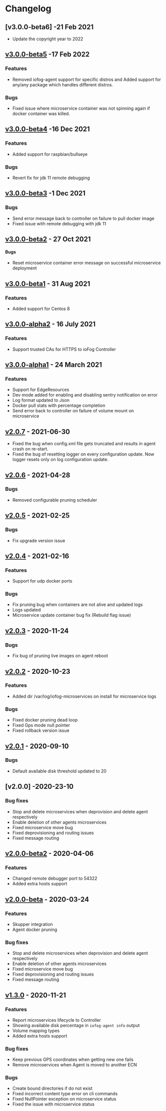 # Changelog

## [v3.0.0-beta6] -21 Feb 2021
* Update the copyright year to 2022

## [v3.0.0-beta5] -17 Feb 2022
### Features
* Removed iofog-agent support for specific distros and Added support for any/any package which handles different distros.
### Bugs
* Fixed issue where microservice container was not spinning again if docker container was killed.

## [v3.0.0-beta4] -16 Dec 2021
### Features
* Added support for raspbian/bullseye
### Bugs
* Revert fix for jdk 11 remote debugging

## [v3.0.0-beta3] -1 Dec 2021
### Bugs
* Send error message back to controller on failure to pull docker image
* Fixed issue with remote debugging with jdk 11

## [v3.0.0-beta2] - 27 Oct 2021
#### Bugs
* Reset microservice container error message on successful microservice deployment

## [v3.0.0-beta1] - 31 Aug 2021
### Features
* Added support for Centos 8

## [v3.0.0-alpha2] - 16 July 2021

### Features
* Support trusted CAs for HTTPS to ioFog Controller

## [v3.0.0-alpha1] - 24 March 2021

### Features
* Support for EdgeResources
* Dev mode added for enabling and disabling sentry notification on error
* Log format updated to Json
* Docker pull stats with percentage completion
* Send error back to controller on failure of volume mount on microservice

## [v2.0.7] - 2021-06-30
* Fixed the bug when config.xml file gets truncated and results in agent crash on re-start.
* Fixed the bug of resetting logger on every configuration update. Now logger resets only on log configuration update.

## [v2.0.6] - 2021-04-28

### Bugs
* Removed configurable pruning scheduler

## [v2.0.5] - 2021-02-25

### Bugs
* Fix upgrade version issue

## [v2.0.4] - 2021-02-16

### Features
* Support for udp docker ports

### Bugs
* Fix pruning bug when containers are not alive and updated logs
* Logs updated
* Microservice update container bug fix (Rebuild flag issue)

## [v2.0.3] - 2020-11-24

### Bugs
* Fix bug of pruning live images on agent reboot

## [v2.0.2] - 2020-10-23

### Features
* Added dir /var/log/iofog-microservices on install for microservice logs

### Bugs
* Fixed docker pruning dead loop
* Fixed Gps mode null pointer
* Fixed rollback version issue

## [v2.0.1] - 2020-09-10

### Bugs
* Default available disk threshold updated to 20

## [v2.0.0] -2020-23-10

### Bug fixes
* Stop and delete microservices when deprovision and delete agent respectively
* Enable deletion of other agents microservices
* Fixed microservice move bug
* Fixed deprovisioning and routing issues
* Fixed message routing

## [v2.0.0-beta2] - 2020-04-06

### Features

* Changed remote debugger port to 54322
* Added extra hosts support

## [v2.0.0-beta] - 2020-03-24

### Features

* Skupper integration
* Agent docker pruning

### Bug fixes

* Stop and delete microservices when deprovision and delete agent respectively
* Enable deletion of other agents microservices
* Fixed microservice move bug
* Fixed deprovisioning and routing issues
* Fixed message routing

## [v1.3.0] - 2020-11-21

### Features
* Report microservices lifecycle to Controller
* Showing available disk percentage in `iofog-agent info` output
* Volume mapping types
* Added extra hosts support
### Bug fixes
* Keep previous GPS coordinates when getting new one fails
* Remove microservices when Agent is moved to another ECN

### Bugs

* Create bound directories if do not exist
* Fixed incorrect content type error on cli commands
* Fixed NullPointer exception on microservice status
* Fixed the issue with microservice status

[Unreleased]: https://github.com/eclipse-iofog/agent/compare/v3.0.0-beta3..HEAD
[v3.0.0-beta5]: https://github.com/eclipse-iofog/agent/compare/v3.0.0-beta4..v3.0.0-beta5
[v3.0.0-beta4]: https://github.com/eclipse-iofog/agent/compare/v3.0.0-beta3..v3.0.0-beta4
[v3.0.0-beta3]: https://github.com/eclipse-iofog/agent/compare/v3.0.0-beta2..v3.0.0-beta3
[v3.0.0-beta2]: https://github.com/eclipse-iofog/agent/compare/v3.0.0-beta1..v3.0.0-beta2
[v3.0.0-beta1]: https://github.com/eclipse-iofog/agent/compare/v3.0.0-alpha2..v3.0.0-beta1
[v3.0.0-alpha2]: https://github.com/eclipse-iofog/agent/compare/v3.0.0-alpha1..v3.0.0-alpha2
[v3.0.0-alpha1]: https://github.com/eclipse-iofog/agent/compare/v2.0.6..v3.0.0-alpha1
[v2.0.7]: https://github.com/eclipse-iofog/agent/compare/v2.0.7..v2.0.7
[v2.0.6]: https://github.com/eclipse-iofog/agent/compare/v2.0.5..v2.0.6
[v2.0.5]: https://github.com/eclipse-iofog/agent/compare/v2.0.4..v2.0.5
[v2.0.4]: https://github.com/eclipse-iofog/agent/compare/v2.0.3..v2.0.4
[v2.0.3]: https://github.com/eclipse-iofog/agent/compare/v2.0.2..v2.0.3
[v2.0.2]: https://github.com/eclipse-iofog/agent/compare/v2.0.1..v2.0.2
[v2.0.1]: https://github.com/eclipse-iofog/agent/compare/v2.0.0-beta2..v2.0.1
[v2.0.0-beta2]: https://github.com/eclipse-iofog/agent/compare/v2.0.0-beta..v2.0.0-beta2
[v2.0.0-beta]: https://github.com/eclipse-iofog/agent/compare/v1.3.0..v2.0.0-beta
[v1.3.0]: https://github.com/eclipse-iofog/agent/tree/v1.3.0